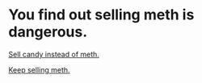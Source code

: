 # You find out selling meth is dangerous.

[Sell candy instead of meth.](more-meth.md)

[Keep selling meth.](candy.md)